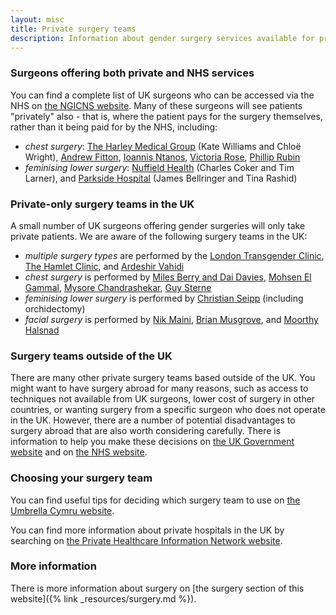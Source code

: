 ```yaml
---
layout: misc
title: Private surgery teams
description: Information about gender surgery services available for private funding
---
```


### Surgeons offering both private and NHS services

You can find a complete list of UK surgeons who can be accessed via the NHS on [the NGICNS website](https://www.nn.nhs.scot/ngicns/public/surgery-providers/). Many of these surgeons will see patients "privately" also - that is, where the patient pays for the surgery themselves, rather than it being paid for by the NHS, including:

- *chest surgery*: [The Harley Medical Group](https://www.harleymedical.co.uk/) (Kate Williams and Chloë Wright), [Andrew Fitton](https://plasticsurgeryplymouth.com/), [Ioannis Ntanos](https://www.ioannisntanos.com/), [Victoria Rose](https://drg-plasticsurgery.co.uk/procedures/gender-reassignment), [Phillip Rubin](https://londontopsurgery.com/)
- *feminising lower surgery*: [Nuffield Health](https://www.nuffieldhealth.com/hospitals/brighton/our-expert-gender-affirmation-team) (Charles Coker and Tim Larner), and [Parkside Hospital](https://www.parkside-hospital.co.uk/services/gender-identity-service/) (James Bellringer and Tina Rashid)

### Private-only surgery teams in the UK

A small number of UK surgeons offering gender surgeries will only take private patients. We are aware of the following surgery teams in the UK:

- *multiple surgery types* are performed by the [London Transgender Clinic](https://www.thelondontransgenderclinic.uk/), [The Hamlet Clinic](https://thehamletclinic.com/plastic-surgery-london/surgical/gender-enhancement/), and  [Ardeshir Vahidi](https://www.transgendercare.co.uk/)
- *chest surgery* is performed by [Miles Berry and Dai Davies](https://simplybettertransgender.co.uk/), [Mohsen El Gammal](https://www.cadoganclinic.com/mohsen-el-gammal/), [Mysore Chandrashekar](https://liverpoolbreastclinic.co.uk/gender-chest-reassignment-surgery/), [Guy Sterne](https://www.consultantplasticsurgeon.co.uk/cosmetic-breast-surgery/gender-reassignment-chest-surgery/)
- *feminising lower surgery* is performed by [Christian Seipp](https://www.christianseipp-urology.net/) (including orchidectomy)
- *facial surgery* is performed by [Nik Maini](https://www.nikmaini.com/), [Brian Musgrove](https://www.facialplasticsurgery.org.uk/), and [Moorthy Halsnad](https://www.elanicclinicspa.co.uk/staff/moorthy-halsnad)

### Surgery teams outside of the UK

There are many other private surgery teams based outside of the UK. You might want to have surgery abroad for many reasons, such as access to techniques not available from UK surgeons, lower cost of surgery in other countries, or wanting surgery from a specific surgeon who does not operate in the UK. However, there are a number of potential disadvantages to surgery abroad that are also worth considering carefully. There is information to help you make these decisions on [the UK Government website](https://www.gov.uk/guidance/lesbian-gay-bisexual-and-transgender-foreign-travel-advice) and on [the NHS website](https://www.nhs.uk/conditions/cosmetic-procedures/cosmetic-surgery-abroad/).

### Choosing your surgery team

You can find useful tips for deciding which surgery team to use on [the Umbrella Cymru website](https://umbrellagwent.od2.vtiger.com/kb/article/396664-Choosing-your-surgeon?catid=1&subid=4).

You can find more information about private hospitals in the UK by searching on [the Private Healthcare Information Network website](https://www.phin.org.uk/).

### More information

There is more information about surgery on [the surgery section of this website]({% link _resources/surgery.md %}).